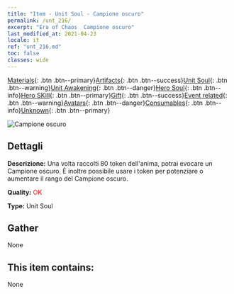 ```yaml
---
title: "Item - Unit Soul - Campione oscuro"
permalink: /unt_216/
excerpt: "Era of Chaos  Campione oscuro"
last_modified_at: 2021-04-23
locale: it
ref: "unt_216.md"
toc: false
classes: wide
---
```

 [Materials](/ItemsIT/){: .btn .btn--primary}[Artifacts](/ItemsIT/Artifacts/){: .btn .btn--success}[Unit Soul](/ItemsIT/UnitSoul/){: .btn .btn--warning}[Unit Awakening](/ItemsIT/UnitAwakening/){: .btn .btn--danger}[Hero Soul](/ItemsIT/HeroSoul/){: .btn .btn--info}[Hero SKill](/ItemsIT/HeroSkill/){: .btn .btn--primary}[Gift](/ItemsIT/Gift/){: .btn .btn--success}[Event related](/ItemsIT/Events/){: .btn .btn--warning}[Avatars](/ItemsIT/Avatars/){: .btn .btn--danger}[Consumables](/ItemsIT/Consumables/){: .btn .btn--info}[Unknown](/ItemsIT/Unknown/){: .btn .btn--primary}

 ![Campione oscuro](/images/u/ti_sishen.jpg)

## Dettagli
 **Descrizione:** Una volta raccolti 80 token dell'anima, potrai evocare un Campione oscuro. È inoltre possibile usare i token per potenziare o aumentare il rango del Campione oscuro.

 **Quality:** <span style="color: #FF0000">OK</span>

 **Type:** Unit Soul

## Gather

  None

## This item contains:

  None

